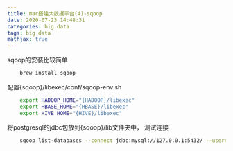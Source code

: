 ```yaml
---
title: mac搭建大数据平台(4)-sqoop
date: 2020-07-23 14:48:31
categories: big data
tags: big data
mathjax: true
---
```

sqoop的安装比较简单
```bash
    brew install sqoop
```

配置{sqoop}/libexec/conf/sqoop-env.sh
```bash
    export HADOOP_HOME="{HADOOP}/libexec"
    export HBASE_HOME="{HBASE}/libexec"
    export HIVE_HOME="{HIVE}/libexec"
```

将postgresql的jdbc包放到{sqoop}/lib文件夹中，
测试连接
```bash
    sqoop list-databases --connect jdbc:mysql://127.0.0.1:5432/ --username root -P
```